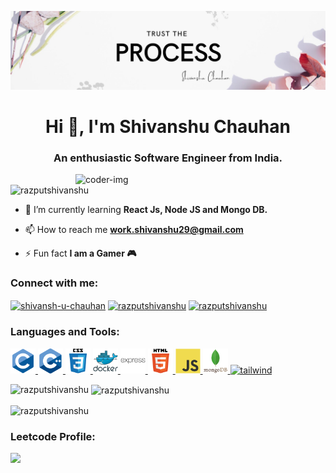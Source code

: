 
![logo](https://github.com/razputshivanshu/razputshivanshu/blob/master/banner.jpeg)


<h1 align="center">Hi 👋, I'm Shivanshu Chauhan</h1>
<h3 align="center">An enthusiastic Software Engineer from India.</h3>

<img align="right" alt="coder-img" width="400px" src="https://user-images.githubusercontent.com/55389276/140866485-8fb1c876-9a8f-4d6a-98dc-08c4981eaf70.gif">

<p align="left"> <img src="https://komarev.com/ghpvc/?username=razputshivanshu&label=Profile%20views&color=0e75b6&style=flat" alt="razputshivanshu" /> </p>

- 🌱 I’m currently learning **React Js, Node JS and Mongo DB.**

- 📫 How to reach me **work.shivanshu29@gmail.com**

- ⚡ Fun fact **I am a Gamer 🎮**

<h3 align="left">Connect with me:</h3>
<p align="left">
<a href="https://linkedin.com/in/shivansh-u-chauhan" target="blank"><img align="center" src="https://raw.githubusercontent.com/rahuldkjain/github-profile-readme-generator/master/src/images/icons/Social/linked-in-alt.svg" alt="shivansh-u-chauhan" height="30" width="40" /></a>
<a href="https://codeforces.com/profile/razputshivanshu" target="blank"><img align="center" src="https://raw.githubusercontent.com/rahuldkjain/github-profile-readme-generator/master/src/images/icons/Social/codeforces.svg" alt="razputshivanshu" height="30" width="40" /></a>
<a href="https://www.leetcode.com/razputshivanshu" target="blank"><img align="center" src="https://raw.githubusercontent.com/rahuldkjain/github-profile-readme-generator/master/src/images/icons/Social/leet-code.svg" alt="razputshivanshu" height="30" width="40" /></a>
</p>

<h3 align="left">Languages and Tools:</h3>
<p align="left"> <a href="https://www.cprogramming.com/" target="_blank" rel="noreferrer"> <img src="https://raw.githubusercontent.com/devicons/devicon/master/icons/c/c-original.svg" alt="c" width="40" height="40"/> </a> <a href="https://www.w3schools.com/cpp/" target="_blank" rel="noreferrer"> <img src="https://raw.githubusercontent.com/devicons/devicon/master/icons/cplusplus/cplusplus-original.svg" alt="cplusplus" width="40" height="40"/> </a> <a href="https://www.w3schools.com/css/" target="_blank" rel="noreferrer"> <img src="https://raw.githubusercontent.com/devicons/devicon/master/icons/css3/css3-original-wordmark.svg" alt="css3" width="40" height="40"/> </a> <a href="https://www.docker.com/" target="_blank" rel="noreferrer"> <img src="https://raw.githubusercontent.com/devicons/devicon/master/icons/docker/docker-original-wordmark.svg" alt="docker" width="40" height="40"/> </a> <a href="https://expressjs.com" target="_blank" rel="noreferrer"> <img src="https://raw.githubusercontent.com/devicons/devicon/master/icons/express/express-original-wordmark.svg" alt="express" width="40" height="40"/> </a> <a href="https://www.w3.org/html/" target="_blank" rel="noreferrer"> <img src="https://raw.githubusercontent.com/devicons/devicon/master/icons/html5/html5-original-wordmark.svg" alt="html5" width="40" height="40"/> </a> <a href="https://developer.mozilla.org/en-US/docs/Web/JavaScript" target="_blank" rel="noreferrer"> <img src="https://raw.githubusercontent.com/devicons/devicon/master/icons/javascript/javascript-original.svg" alt="javascript" width="40" height="40"/> </a> <a href="https://www.mongodb.com/" target="_blank" rel="noreferrer"> <img src="https://raw.githubusercontent.com/devicons/devicon/master/icons/mongodb/mongodb-original-wordmark.svg" alt="mongodb" width="40" height="40"/> </a> <a href="https://tailwindcss.com/" target="_blank" rel="noreferrer"> <img src="https://www.vectorlogo.zone/logos/tailwindcss/tailwindcss-icon.svg" alt="tailwind" width="40" height="40"/> </a> </p>

<p><img align="left" src="https://github-readme-stats.vercel.app/api/top-langs?username=razputshivanshu&show_icons=true&locale=en&layout=compact" alt="razputshivanshu" /></p>

<p>&nbsp;<img align="center" src="https://github-readme-stats.vercel.app/api?username=razputshivanshu&show_icons=true&locale=en" alt="razputshivanshu" /></p>

<p><img align="center" src="https://github-readme-streak-stats.herokuapp.com/?user=razputshivanshu&" alt="razputshivanshu" /></p>

<h3 align="left">Leetcode Profile:</h3>


![](https://leetcard.jacoblin.cool/razputshivanshu?ext=heatmap)


